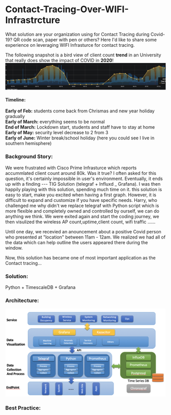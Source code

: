 # Contact-Tracing-Over-WIFI-Infrastrcture
What solution are your organization using for Contact Tracing during Covid-19? QR code scan, paper with pen or others?
Here I'd like to share some experience on leveraging WIFI Infrasturce for contact tracing.

The following snapshot is a bird view of client count **trend** in an University that really does show the impact of COVID in **2020**!
<img src="https://raw.githubusercontent.com/Ivanjin-king/Contact-Tracing-By-WIFI-Infrastrcture/master/pic/Screen%20Shot%202020-09-04%20at%208.39.13%20PM.png">
#### Timeline:
**Early of Feb:** students come back from Chrismas and new year holiday gradually<br />
**Early of March:** everything seems to be normal<br />
**End of March:** Lockdown start, students and staff have to stay at home <br />
**Early of May:** security level decrease to 2 from 3<br />
**Early of June:** Winter break/school holiday (here you could see I live in southern hemisphere)<br />

### Background Story:
We were frustrated with Cisco Prime Infrasturce which reports accummlated client count around 80k. Was it true? I often asked for this question, it's certainly impossible in user's environment. Eventually, it ends up with a finding --- TIG Solution (telegraf + Influxd _ Grafana). I was then happily playing with this solution, spending much time on it. this solution is easy to start, make you excited when having a first graph. However, it is difficult to expand and customize if you have specific needs. Harry, who challenged me why didn't we replace telegraf with Python script which is more flexible and completely owned and controlled by ourself, we can do anything we think. We were exited again and start the coding journey, we then visulized the wireless AP count,uptime,client count, wifi traffic ...... 

Until one day, we recevied an anouncement about a positive Covid person who presented at "location" between 11am - 12am. We realized we had all of the data which can help outline the users appeared there during the window.

Now, this solution has became one of most important application as the Contact tracing...

### Solution:
Python + TimescaleDB + Grafana

### Architecture:
<img src="https://raw.githubusercontent.com/Ivanjin-king/Contact-Tracing-By-WIFI-Infrastrcture/master/pic/Screen%20Shot%202020-09-04%20at%209.37.19%20PM.png">

### Best Practice:
